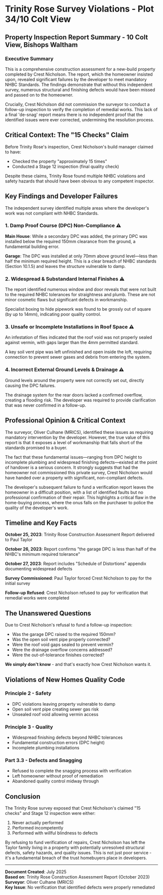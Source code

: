 # Trinity Rose Survey Violations - Plot 34/10 Colt View

## Property Inspection Report Summary - 10 Colt View, Bishops Waltham

### Executive Summary
This is a comprehensive construction assessment for a new-build property completed by Crest Nicholson. The report, which the homeowner insisted upon, revealed significant failures by the developer to meet mandatory NHBC Standards. The findings demonstrate that without this independent survey, numerous structural and finishing defects would have been missed and passed on to the homeowner.

Crucially, Crest Nicholson did not commission the surveyor to conduct a follow-up inspection to verify the completion of remedial works. This lack of a final 'de-snag' report means there is no independent proof that the identified issues were ever corrected, undermining the resolution process.

## Critical Context: The "15 Checks" Claim

Before Trinity Rose's inspection, Crest Nicholson's build manager claimed to have:
- Checked the property "approximately 15 times"
- Conducted a Stage 12 inspection (final quality check)

Despite these claims, Trinity Rose found multiple NHBC violations and safety hazards that should have been obvious to any competent inspector.

## Key Findings and Developer Failures

The independent survey identified multiple areas where the developer's work was not compliant with NHBC Standards.

### 1. Damp Proof Course (DPC) Non-Compliance ⚠️

**Main House**: While a secondary DPC was added, the primary DPC was installed below the required 150mm clearance from the ground, a fundamental building error.

**Garage**: The DPC was installed at only 70mm above ground level—less than half the minimum required height. This is a clear breach of NHBC standards (Section 10.1.5) and leaves the structure vulnerable to damp.

### 2. Widespread & Substandard Internal Finishes ⚠️

The report identified numerous window and door reveals that were not built to the required NHBC tolerances for straightness and plumb. These are not minor cosmetic flaws but significant defects in workmanship.

Specialist boxing to hide pipework was found to be grossly out of square (by up to 14mm), indicating poor quality control.

### 3. Unsafe or Incomplete Installations in Roof Space ⚠️

An infestation of flies indicated that the roof void was not properly sealed against vermin, with gaps larger than the 4mm permitted standard.

A key soil vent pipe was left unfinished and open inside the loft, requiring connection to prevent sewer gases and debris from entering the system.

### 4. Incorrect External Ground Levels & Drainage ⚠️

Ground levels around the property were not correctly set out, directly causing the DPC failures.

The drainage system for the rear doors lacked a confirmed overflow, creating a flooding risk. The developer was required to provide clarification that was never confirmed in a follow-up.

## Professional Opinion & Critical Context

The surveyor, Oliver Culhane (MRICS), identified these issues as requiring mandatory intervention by the developer. However, the true value of this report is that it exposes a level of workmanship that falls short of the standards promised to a buyer.

The fact that these fundamental issues—ranging from DPC height to incomplete plumbing and widespread finishing defects—existed at the point of handover is a serious concern. It strongly suggests that had the homeowner not commissioned this private survey, Crest Nicholson would have handed over a property with significant, non-compliant defects.

The developer's subsequent failure to fund a verification report leaves the homeowner in a difficult position, with a list of identified faults but no professional confirmation of their repair. This highlights a critical flaw in the home-buying process, where the onus falls on the purchaser to police the quality of the developer's work.

## Timeline and Key Facts

**October 25, 2023**: Trinity Rose Construction Assessment Report delivered to Paul Taylor

**October 26, 2023**: Report confirms "the garage DPC is less than half of the NHBC's minimum required tolerance"

**October 27, 2023**: Report includes "Schedule of Distortions" appendix documenting widespread defects

**Survey Commissioned**: Paul Taylor forced Crest Nicholson to pay for the initial survey

**Follow-up Refused**: Crest Nicholson refused to pay for verification that remedial works were completed

## The Unanswered Questions

Due to Crest Nicholson's refusal to fund a follow-up inspection:
- Was the garage DPC raised to the required 150mm?
- Was the open soil vent pipe properly connected?
- Were the roof void gaps sealed to prevent vermin?
- Were the drainage overflow concerns addressed?
- Were the out-of-tolerance finishes corrected?

**We simply don't know** - and that's exactly how Crest Nicholson wants it.

## Violations of New Homes Quality Code

### Principle 2 - Safety
- DPC violations leaving property vulnerable to damp
- Open soil vent pipe creating sewer gas risk
- Unsealed roof void allowing vermin access

### Principle 3 - Quality
- Widespread finishing defects beyond NHBC tolerances
- Fundamental construction errors (DPC height)
- Incomplete plumbing installations

### Part 3.3 - Defects and Snagging
- Refused to complete the snagging process with verification
- Left homeowner without proof of remediation
- Abandoned quality control midway through

## Conclusion

The Trinity Rose survey exposed that Crest Nicholson's claimed "15 checks" and Stage 12 inspection were either:
1. Never actually performed
2. Performed incompetently
3. Performed with willful blindness to defects

By refusing to fund verification of repairs, Crest Nicholson has left the Taylor family living in a property with potentially unresolved structural defects, safety hazards, and quality issues. This is not just poor service - it's a fundamental breach of the trust homebuyers place in developers.

---

**Document Created**: July 2025  
**Based on**: Trinity Rose Construction Assessment Report (October 2023)  
**Surveyor**: Oliver Culhane (MRICS)  
**Key Issue**: No verification that identified defects were properly remediated